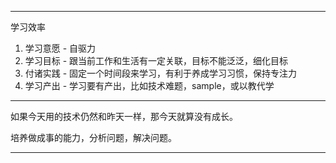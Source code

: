 ------

学习效率

1. 学习意愿 - 自驱力
2. 学习目标 - 跟当前工作和生活有一定关联，目标不能泛泛，细化目标
3. 付诸实践 - 固定一个时间段来学习，有利于养成学习习惯，保持专注力
4. 学习产出 - 学习要有产出，比如技术难题，sample，或以教代学

------

如果今天用的技术仍然和昨天一样，那今天就算没有成长。

培养做成事的能力，分析问题，解决问题。

------

